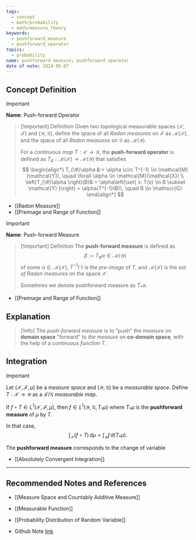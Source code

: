 ```yaml
---
tags:
  - concept
  - math/probability
  - math/measure_theory
keywords:
  - pushforward_measure
  - pushforward_operator
topics:
  - probability
name: pushforward measure; pushforward operator
date of note: 2024-05-07
---
```


## Concept Definition

>[!important]
>**Name**:  Push-forward Operator

>[!important] Definition
>Given two topological measurable spaces $(\mathcal{X}, \mathscr{F})$ and $(\mathcal{Y}, \mathscr{G})$, define the space of all *Radon measures* on $\mathscr{F}$ as $\mathcal{M}(\mathcal{X})$, and the space of all *Radon measures* on $\mathscr{G}$ as $\mathcal{M}(\mathcal{Y})$.
>
>For a *continuous map* $T : \mathcal{X} \rightarrow \mathcal{Y}$,  the **push-forward operator** is defined as $T_{\#}: \mathcal{M}(\mathcal{X}) \rightarrow \mathcal{M}(\mathcal{Y})$ that  satisfies 
>$$
> \begin{align*}
> T_{\#}\alpha &:= \alpha \circ T^{-1} \in \mathcal{M}(\mathcal{Y}), \quad \forall \alpha \in \mathcal{M}(\mathcal{X}) \\
> \left(T_{\#}\alpha \right)(B)&:= \alpha\left(\set{ x: T(x) \in B \subset \mathcal{Y} }\right)  = \alpha(T^{-1}(B)), \quad B \in \mathscr{G}
> \end{align*}
>$$

- [[Radon Measure]]
- [[Preimage and Range of Function]]


>[!important]
>**Name**:  Push-forward Measure

>[!important] Definition
>The **push-forward measure** is defined as $$\beta := T_{\#}\alpha \in \mathcal{M}(\mathcal{Y})$$ of some $\alpha \in \mathcal{M}(\mathcal{X})$,  $T^{-1}(\cdot)$ is the *pre-image* of $T$, and $\mathcal{M}(\mathcal{X})$ is the *set of Radon measures* on the space $\mathcal{X}$. 
>
>Sometimes we denote pushforward measure as $T_{*}\alpha$.

- [[Preimage and Range of Function]]

## Explanation

>[!info]
>The *push-forward measure* is to "push" the *measure* on **domain space** "forward" to *the measure* on **co-domain space**, with the help of a *continuous function* $T$.


## Integration

>[!important]
>Let $(\mathcal{X}, \mathscr{F}, \mu)$ be a *measure space* and $(\mathcal{Y}, \mathscr{G})$ be a *measurable space*. Define $T: \mathcal{X} \to \mathcal{Y}$ as a  $\mathscr{F}/\mathscr{G}$ *measurable map*.
>
>If $f \circ T\in L^1(\mathcal{X}, \mathscr{F}, \mu)$, then $f \in L^1(\mathcal{Y}, \mathscr{G}, \, T_{*}\mu)$ where $T_{*}\mu$ is the **pushforward measure** of $\mu$ by $T$.
>
> In that case, 
>$$
>\int_{\mathcal{X}} (f\circ T)\, d\mu = \int_{\mathcal{Y}} f \,d(T_{*}\mu).
>$$
>
>The **pushforward measure** corresponds to the change of variable

- [[Absolutely Convergent Integration]]





-----------
##  Recommended Notes and References

- [[Measure Space and Countably Additive Measure]]
- [[Measurable Function]]
- [[Probability Distribution of Random Variable]]

- Github Note [link](https://github.com/TianpeiLuke/SelfStudyNotes/tree/master/self-study/probability_and_measure_theory)